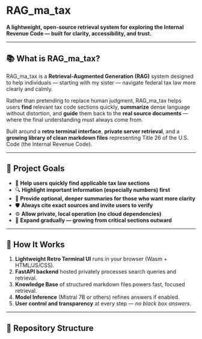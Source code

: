 # RAG_ma_tax

**A lightweight, open-source retrieval system for exploring the Internal Revenue Code — built for clarity, accessibility, and trust.**

---

## 📚 What is RAG_ma_tax?

RAG_ma_tax is a **Retrieval-Augmented Generation (RAG)** system designed to help individuals — starting with my sister — navigate federal tax law more clearly and calmly.

Rather than pretending to replace human judgment, RAG_ma_tax helps users **find** relevant tax code sections quickly, **summarize** dense language without distortion, and **guide** them back to the **real source documents** — where the final understanding must always come from.

Built around a **retro terminal interface**, **private server retrieval**, and a **growing library of clean markdown files** representing Title 26 of the U.S. Code (the Internal Revenue Code).

---

## 🎯 Project Goals

- 📖 **Help users quickly find applicable tax law sections**
- 🔍 **Highlight important information (especially numbers) first**
- 🧠 **Provide optional, deeper summaries for those who want more clarity**
- 🛡️ **Always cite exact sources and invite users to verify**
- ⚙️ **Allow private, local operation (no cloud dependencies)**
- 🌱 **Expand gradually — growing from critical sections outward**

---

## 🚀 How It Works

1. **Lightweight Retro Terminal UI** runs in your browser (Wasm + HTML/JS/CSS).
2. **FastAPI backend** hosted privately processes search queries and retrieval.
3. **Knowledge Base** of structured markdown files powers fast, focused retrieval.
4. **Model Inference** (Mistral 7B or others) refines answers if enabled.
5. **User control and transparency** at every step — *no black box answers*.

---

## 📂 Repository Structure

